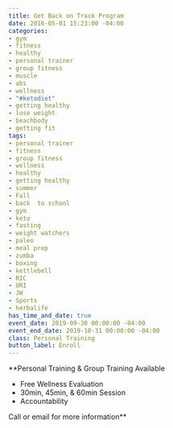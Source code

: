 ```yaml
---
title: Get Back on Track Program
date: 2016-05-01 15:23:00 -04:00
categories:
- gym
- fitness
- healthy
- personal trainer
- group fitness
- muscle
- abs
- wellness
- "#ketodiet"
- getting healthy
- lose weight
- beachbody
- getting fit
tags:
- personal trainer
- fitness
- group fitness
- wellness
- healthy
- getting healthy
- summer
- Fall
- back  to school
- gym
- keto
- fasting
- weight watchers
- paleo
- meal prep
- zumba
- boxing
- kettlebell
- RIC
- URI
- JW
- Sports
- herbalife
has_time_and_date: true
event_date: 2019-09-30 00:00:00 -04:00
event_end_date: 2019-10-31 00:00:00 -04:00
class: Personal Training
button_label: Enroll
---
```


**Personal Training & Group Training Available
* Free Wellness Evaluation 
* 30min, 45min, & 60min Session
* Accountability

 
Call or email for more information**
